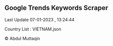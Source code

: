 

## Google Trends Keywords Scraper 
 
Last Update 07-01-2023 , 13:24:44

Country List :
VIETNAM.json



© Abdul Muttaqin 
